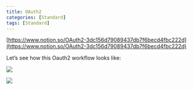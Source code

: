 ```yaml
---
title: OAuth2
categories: [Standard]
tags: [Standard]
---
```


[https://www.notion.so/OAuth2-3dc156d79089437db7f6becd4fbc222d](https://www.notion.so/OAuth2-3dc156d79089437db7f6becd4fbc222d)


Let’s see how this Oauth2 workflow looks like:


![](https://prod-files-secure.s3.us-west-2.amazonaws.com/9960fb2a-b75e-4bea-a8f9-b00925db1215/3bce41e0-99e8-4ebd-9701-e2bc9cbb79a2/Untitled.png?X-Amz-Algorithm=AWS4-HMAC-SHA256&X-Amz-Content-Sha256=UNSIGNED-PAYLOAD&X-Amz-Credential=ASIAZI2LB466X2SE3IL2%2F20250712%2Fus-west-2%2Fs3%2Faws4_request&X-Amz-Date=20250712T202449Z&X-Amz-Expires=3600&X-Amz-Security-Token=IQoJb3JpZ2luX2VjEOz%2F%2F%2F%2F%2F%2F%2F%2F%2F%2FwEaCXVzLXdlc3QtMiJHMEUCIATDPdBgd6h32Zp3fl%2BM3U%2B%2BVNQnp2wrXkwoSQelDNjrAiEA059mWb5ksmFrbNhhSmtiyU2riOJ3FGNJ1UiCNqyXkZ8qiAQI9f%2F%2F%2F%2F%2F%2F%2F%2F%2F%2FARAAGgw2Mzc0MjMxODM4MDUiDAEVsrZoff873sk%2FIircA55GlWzNDfafQhQHXYQ%2Bua%2BaJXWh7y76bhTZ2NZaoS32YAq6WwxEIrGwpwXNbdTHW8spCBuJytu5%2Bgf82w4%2FTyp6AJr9gqWAnv%2BsXDHrbCgWsYm29HHZbTtLgoPvWs2AEKaJNhhRRV2GrNDGG4aqzJUReaaGvIcgd%2BIYyEOOLbm9wGAsAI%2F7AWWu2jTKdgMYaQzoyV%2BXBAJWMUOeXHpxWZks3%2FeyUrB5Za3L5n4Mq310fDXRREadW3Y0UP81lFOhPWsxmLpI43nFNvIfYPaMe9MTSjqyNzOU0N9lOP%2FARdewqdunzo0f4QLz%2BxZEK%2FV4UKcXSUOsW1hm1YHrpAVKg6nufMOR8i6iBd0k14DJnsvJcY7r%2BPwyyumii7a%2FWgRQUiPoyNIefLTSReLUmYxWae1YeKbzegLaLt9eGfeKZQXNj5%2FH0mPo%2FYmaBWM9BhZp7lfF%2BrFz34%2B%2BG%2FmfAYdUf2z9boPCOlrgHQhn7UOUTxqjsDba4G6KnO%2BkIq7245KDf9yY7YmVBzOv4CqPL05zoWURP6mc0eYFqZxdcmMj7wUnQA%2BOC47WZqbsQgV4Scg0GSWfOlRh6zB6oYuKUfFgVqrD7ZKJeQGEFzsGXNrGG3Os%2FrnXnPROBOU1P7p%2FMPmDy8MGOqUBHd%2BqiykEUsObPQymx3M66HrpyiJhpOjsNY5VgJAWqb1qht%2BzOwuFgoHoJgxTa7FkRFMKXps8V0Vug4zjmlqlsmqfS4yMwp5ZENEGD2aLwyydtd8ny1NpmhpAR2K%2BeYuKTvMgrT2Kzb%2FMDoSVEuzvfCiJGyfBGSzq49o6Dtz0kSfiCZOugL9XxwjkIQ%2FSofTDZfSBDQGd8NgAEgHmr1S7hNNqwEnI&X-Amz-Signature=546e65372477a46c2e978870bba8d4ac73d5ac567b12203c67260ce1486570b0&X-Amz-SignedHeaders=host&x-amz-checksum-mode=ENABLED&x-id=GetObject)


![](https://prod-files-secure.s3.us-west-2.amazonaws.com/9960fb2a-b75e-4bea-a8f9-b00925db1215/27d32b66-de43-41de-80f7-7edb81d1190f/Untitled.png?X-Amz-Algorithm=AWS4-HMAC-SHA256&X-Amz-Content-Sha256=UNSIGNED-PAYLOAD&X-Amz-Credential=ASIAZI2LB466X2SE3IL2%2F20250712%2Fus-west-2%2Fs3%2Faws4_request&X-Amz-Date=20250712T202449Z&X-Amz-Expires=3600&X-Amz-Security-Token=IQoJb3JpZ2luX2VjEOz%2F%2F%2F%2F%2F%2F%2F%2F%2F%2FwEaCXVzLXdlc3QtMiJHMEUCIATDPdBgd6h32Zp3fl%2BM3U%2B%2BVNQnp2wrXkwoSQelDNjrAiEA059mWb5ksmFrbNhhSmtiyU2riOJ3FGNJ1UiCNqyXkZ8qiAQI9f%2F%2F%2F%2F%2F%2F%2F%2F%2F%2FARAAGgw2Mzc0MjMxODM4MDUiDAEVsrZoff873sk%2FIircA55GlWzNDfafQhQHXYQ%2Bua%2BaJXWh7y76bhTZ2NZaoS32YAq6WwxEIrGwpwXNbdTHW8spCBuJytu5%2Bgf82w4%2FTyp6AJr9gqWAnv%2BsXDHrbCgWsYm29HHZbTtLgoPvWs2AEKaJNhhRRV2GrNDGG4aqzJUReaaGvIcgd%2BIYyEOOLbm9wGAsAI%2F7AWWu2jTKdgMYaQzoyV%2BXBAJWMUOeXHpxWZks3%2FeyUrB5Za3L5n4Mq310fDXRREadW3Y0UP81lFOhPWsxmLpI43nFNvIfYPaMe9MTSjqyNzOU0N9lOP%2FARdewqdunzo0f4QLz%2BxZEK%2FV4UKcXSUOsW1hm1YHrpAVKg6nufMOR8i6iBd0k14DJnsvJcY7r%2BPwyyumii7a%2FWgRQUiPoyNIefLTSReLUmYxWae1YeKbzegLaLt9eGfeKZQXNj5%2FH0mPo%2FYmaBWM9BhZp7lfF%2BrFz34%2B%2BG%2FmfAYdUf2z9boPCOlrgHQhn7UOUTxqjsDba4G6KnO%2BkIq7245KDf9yY7YmVBzOv4CqPL05zoWURP6mc0eYFqZxdcmMj7wUnQA%2BOC47WZqbsQgV4Scg0GSWfOlRh6zB6oYuKUfFgVqrD7ZKJeQGEFzsGXNrGG3Os%2FrnXnPROBOU1P7p%2FMPmDy8MGOqUBHd%2BqiykEUsObPQymx3M66HrpyiJhpOjsNY5VgJAWqb1qht%2BzOwuFgoHoJgxTa7FkRFMKXps8V0Vug4zjmlqlsmqfS4yMwp5ZENEGD2aLwyydtd8ny1NpmhpAR2K%2BeYuKTvMgrT2Kzb%2FMDoSVEuzvfCiJGyfBGSzq49o6Dtz0kSfiCZOugL9XxwjkIQ%2FSofTDZfSBDQGd8NgAEgHmr1S7hNNqwEnI&X-Amz-Signature=b23f277ae8c55621c5c7341f42b3bdc46c81958937f66a0c2a052cd06826f48d&X-Amz-SignedHeaders=host&x-amz-checksum-mode=ENABLED&x-id=GetObject)

